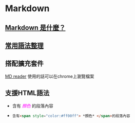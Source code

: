 # Markdown

## [Markdown 是什麼？](https://raymondhouch.com/lifehacker/digital-workflow/markdown/)

## [常用語法整理](https://sam.webspace.tw/2020/01/10/Markdown%20%E5%B8%B8%E7%94%A8%E8%AA%9E%E6%B3%95%E6%95%B4%E7%90%86/)

## 搭配擴充套件
   [MD reader](https://chromewebstore.google.com/detail/md-reader/medapdbncneneejhbgcjceippjlfkmkg?hl=zh-CN)    使用的話可以在chrome上瀏覽檔案

## 支援HTML語法
  * 含有<span style="color:#ff00ff"> *顏色* </span>的段落內容
  * ```html
    含有<span style="color:#ff00ff"> *顏色* </span>的段落內容
    ``` 